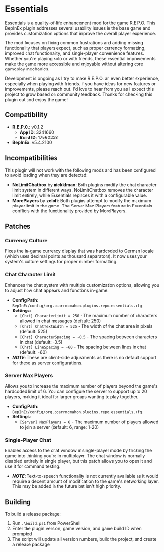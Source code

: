 # Essentials

Essentials is a quality-of-life enhancement mod for the game R.E.P.O. This BepInEx plugin addresses several usability issues in the base game and provides customization options that improve the overall player experience.

The mod focuses on fixing common frustrations and adding missing functionality that players expect, such as proper currency formatting, improved chat functionality, and single-player convenience features. Whether you're playing solo or with friends, these essential improvements make the game more accessible and enjoyable without altering core gameplay mechanics.

Development is ongoing as I try to make R.E.P.O. an even better experience, especially when playing with friends. If you have ideas for new features or improvements, please reach out. I'd love to hear from you as I expect this project to grow based on community feedback. Thanks for checking this plugin out and enjoy the game!

## Compatibility

-   **R.E.P.O.**: v0.1.2
    -   **App ID**: 3241660
    -   **Build ID**: 17560228
-   **BepInEx**: v5.4.2100

## Incompatibilities

This plugin will not work with the following mods and has been configured to avoid loading when they are detected:

-   **NoLimitChatbox** by **nickklmao**: Both plugins modify the chat character limit system in different ways. NoLimitChatbox removes the character limit entirely, while Essentials replaces it with a configurable value.
-   **MorePlayers** by **zelofi**: Both plugins attempt to modify the maximum player limit in the game. The Server Max Players feature in Essentials conflicts with the functionality provided by MorePlayers.

## Patches

### Currency Culture

Fixes the in-game currency display that was hardcoded to German locale (which uses decimal points as thousand separators). It now uses your system's culture settings for proper number formatting.

### Chat Character Limit

Enhances the chat system with multiple customization options, allowing you to adjust how chat appears and functions in-game.

-   **Config Path**: `BepInEx/config/org.ccarrmcmahon.plugins.repo.essentials.cfg`
-   **Settings**:
    -   `[Chat] CharacterLimit = 250` - The maximum number of characters allowed in chat messages (default: 250)
    -   `[Chat] ChatTextWidth = 525` - The width of the chat area in pixels (default: 525)
    -   `[Chat] CharacterSpacing = -0.5` - The spacing between characters in chat (default: -0.5)
    -   `[Chat] LineSpacing = -60` - The spacing between lines in chat (default: -60)
-   **_NOTE_**: These are client-side adjustments as there is no default support for these as server configurations.

### Server Max Players

Allows you to increase the maximum number of players beyond the game's hardcoded limit of 6. You can configure the server to support up to 20 players, making it ideal for larger groups wanting to play together.

-   **Config Path**: `BepInEx/config/org.ccarrmcmahon.plugins.repo.essentials.cfg`
-   **Settings**:
    -   `[Server] MaxPlayers = 6` - The maximum number of players allowed to join a server (default: 6, range: 1-20)

### Single-Player Chat

Enables access to the chat window in single-player mode by tricking the game into thinking you're in multiplayer. The chat window is normally disabled entirely in single player, but this patch allows you to open it and use it for command testing.

-   **_NOTE_**: Text-to-speech functionality is not currently available as it would require a decent amount of modification to the game's networking layer. This may be added in the future but isn't high priority.

## Building

To build a release package:

1. Run `.\build.ps1` from PowerShell
2. Enter the plugin version, game version, and game build ID when prompted
3. The script will update all version numbers, build the project, and create a release package
